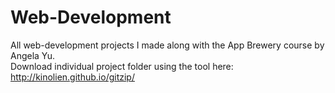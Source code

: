 # Web-Development
All web-development projects I made along with the App Brewery course by Angela Yu.<br/>
Download individual project folder using the tool here: http://kinolien.github.io/gitzip/
